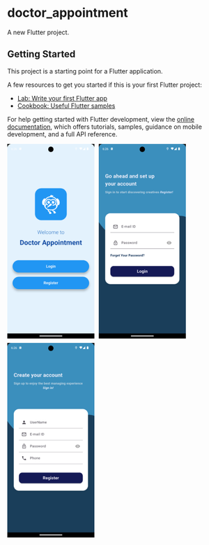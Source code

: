 # doctor_appointment

A new Flutter project.

## Getting Started

This project is a starting point for a Flutter application.

A few resources to get you started if this is your first Flutter project:

- [Lab: Write your first Flutter app](https://docs.flutter.dev/get-started/codelab)
- [Cookbook: Useful Flutter samples](https://docs.flutter.dev/cookbook)

For help getting started with Flutter development, view the
[online documentation](https://docs.flutter.dev/), which offers tutorials,
samples, guidance on mobile development, and a full API reference.

<div style="display: flex; flex-wrap: wrap; gap: 10px;">
  <img src="assets/screenshots/welcome.png" width="200" alt="Welcome Page">
  <img src="assets/screenshots/login.png" width="200" alt="Login Page">
  <img src="assets/screenshots/register.png" width="200" alt="Signup Page">
</div>
